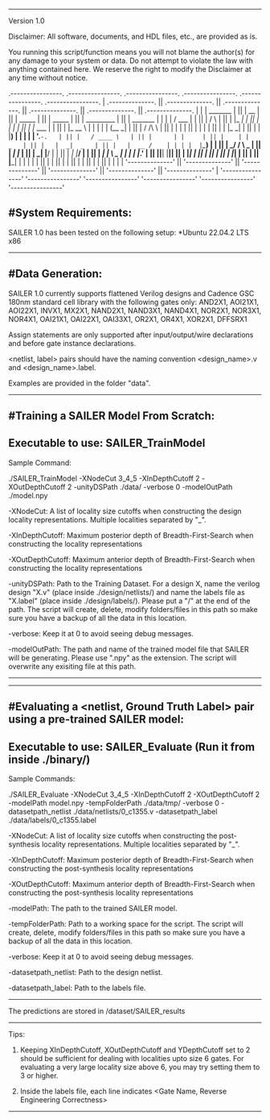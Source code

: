 **********************************************
Version 1.0

Disclaimer: All software, documents, and HDL files, etc., are provided as is.

You running this script/function means you will not blame the author(s) for any damage to your system or data. Do not attempt to violate the law with anything contained here. We reserve the right to modify the Disclaimer at any time without notice.


 .----------------.  .----------------.  .----------------.  .----------------.  .----------------.  .----------------. 
| .--------------. || .--------------. || .--------------. || .--------------. || .--------------. || .--------------. |
| |    _______   | || |      __      | || |     _____    | || |   _____      | || |  _________   | || |  _______     | |
| |   /  ___  |  | || |     /  \     | || |    |_   _|   | || |  |_   _|     | || | |_   ___  |  | || | |_   __ \    | |
| |  |  (__ \_|  | || |    / /\ \    | || |      | |     | || |    | |       | || |   | |_  \_|  | || |   | |__) |   | |
| |   '.___`-.   | || |   / ____ \   | || |      | |     | || |    | |   _   | || |   |  _|  _   | || |   |  __ /    | |
| |  |`\____) |  | || | _/ /    \ \_ | || |     _| |_    | || |   _| |__/ |  | || |  _| |___/ |  | || |  _| |  \ \_  | |
| |  |_______.'  | || ||____|  |____|| || |    |_____|   | || |  |________|  | || | |_________|  | || | |____| |___| | |
| |              | || |              | || |              | || |              | || |              | || |              | |
| '--------------' || '--------------' || '--------------' || '--------------' || '--------------' || '--------------' |
 '----------------'  '----------------'  '----------------'  '----------------'  '----------------'  '----------------' 


#System Requirements:
----------------------------------------------
SAILER 1.0 has been tested on the following setup:
*Ubuntu 22.04.2 LTS x86

**********************************************
#Data Generation:
----------------------------------------------

SAILER 1.0 currently supports flattened Verilog designs and Cadence GSC 180nm standard cell library with the following gates only:
AND2X1, AOI21X1, AOI22X1, INVX1, MX2X1, NAND2X1, NAND3X1, NAND4X1, NOR2X1, NOR3X1, NOR4X1, OAI21X1, OAI22X1,
OAI33X1, OR2X1, OR4X1, XOR2X1, DFFSRX1

Assign statements are only supported after input/output/wire declarations and before gate instance declarations.

<netlist, label> pairs should have the naming convention <design_name>.v and <design_name>.label.

Examples are provided in the folder "data".

**********************************************
#Training a SAILER Model From Scratch:
--------------------------------------------

Executable to use: SAILER_TrainModel 
--------------------------------------------

Sample Command:

./SAILER_TrainModel -XNodeCut 3_4_5 -XInDepthCutoff 2 -XOutDepthCutoff 2 -unityDSPath ./data/ -verbose 0 -modelOutPath ./model.npy

-XNodeCut: A list of locality size cutoffs when constructing the design locality representations. Multiple localities separated by "_".

-XInDepthCutoff: Maximum posterior depth of Breadth-First-Search when constructing the locality representations

-XOutDepthCutoff: Maximum anterior depth of Breadth-First-Search when constructing the locality representations

-unityDSPath: Path to the Training Dataset. For a design X, name the verilog design "X.v" (place inside ./design/netlists/) and name the labels file as "X.label" (place inside ./design/labels/). Please put a "/" at the end of the path. The script will create, delete, modify folders/files in this path so make sure you have a backup of all the data in this location. 

-verbose: Keep it at 0 to avoid seeing debug messages.

-modelOutPath: The path and name of the trained model file that SAILER will be generating. Please use ".npy" as the extension. The script will overwrite any exisiting file at this path. 

--------------------------------------------


**********************************************
#Evaluating a <netlist, Ground Truth Label> pair using a pre-trained SAILER model:
--------------------------------------------

Executable to use: SAILER_Evaluate (Run it from inside ./binary/)
--------------------------------------------

Sample Commands:

./SAILER_Evaluate -XNodeCut 3_4_5 -XInDepthCutoff 2 -XOutDepthCutoff 2 -modelPath model.npy -tempFolderPath ./data/tmp/ -verbose 0 -datasetpath_netlist ./data/netlists/0_c1355.v -datasetpath_label ./data/labels/0_c1355.label


-XNodeCut: A list of locality size cutoffs when constructing the post-synthesis locality representations. Multiple localities separated by "_".

-XInDepthCutoff: Maximum posterior depth of Breadth-First-Search when constructing the post-synthesis locality representations

-XOutDepthCutoff: Maximum anterior depth of Breadth-First-Search when constructing the post-synthesis locality representations

-modelPath: The path to the trained SAILER model.

-tempFolderPath: Path to a working space for the script. The script will create, delete, modify folders/files in this path so make sure you have a backup of all the data in this location.

-verbose: Keep it at 0 to avoid seeing debug messages.

-datasetpath_netlist: Path to the design netlist.

-datasetpath_label: Path to the labels file.


--------------------------------------------

The predictions are stored in <tempFolderPath>/dataset/SAILER_results

**********************************************

Tips:

1) Keeping XInDepthCutoff, XOutDepthCutoff and YDepthCutoff set to 2 should be sufficient for dealing with localities upto size 6 gates. For evaluating a very large locality size above 6, you may try setting them to 3 or higher.

2) Inside the labels file, each line indicates <Gate Name, Reverse Engineering Correctness>


**********************************************



